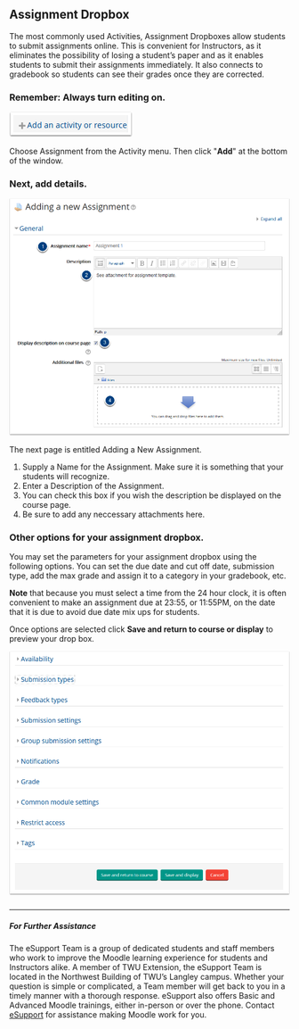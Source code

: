 ## Assignment Dropbox 

The most commonly used Activities, Assignment Dropboxes allow students to submit assignments online. This is convenient for Instructors, as it eliminates the possibility of losing a student’s paper and as it enables students to submit their assignments immediately. It also connects to gradebook so students can see their grades once they are corrected.

### Remember: Always turn editing on.

![](/assets/remember--always-turn-editing-on.png)

Choose Assignment from the Activity menu. Then click "**Add**" at the bottom of the window.


### Next, add details.
![](/assets/next--add-details.png)

The next page is entitled Adding a New Assignment.

1. Supply a Name for the Assignment. Make sure it is something that your students will recognize.
2. Enter a Description of the Assignment.
3. You can check this box if you wish the description be displayed on the course page.
4. Be sure to add any neccessary attachments here.

  
### Other options for your assignment dropbox.

You may set the parameters for your assignment dropbox using the following options. You can set the due date and cut off date, submission type, add the max grade and assign it to a category in your gradebook, etc.

**Note** that because you must select a time from the 24 hour clock, it is often convenient to make an assignment due at 23:55, or 11:55PM, on the date that it is due to avoid due date mix ups for students.

Once options are selected click **Save and return to course or display** to preview your drop box.

![](/assets/other-options-for-your-assignment-dropbox.png)


##### 
---
##### For Further Assistance

The eSupport Team is a group of dedicated students and staff members who work to improve the Moodle learning experience for students and Instructors alike. A member of TWU Extension, the eSupport Team is located in the Northwest Building of TWU’s Langley campus. Whether your question is simple or complicated, a Team member will get back to you in a timely manner with a thorough response. eSupport also offers Basic and Advanced Moodle trainings, either in-person or over the phone. Contact [eSupport](https://trinitywestern.teamdynamix.com/TDClient/Requests/ServiceDet?ID=16141) for assistance making Moodle work for you.

